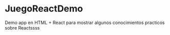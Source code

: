 # JuegoReactDemo
Demo app en HTML + React para mostrar algunos conocimientos practicos sobre Reactssss
